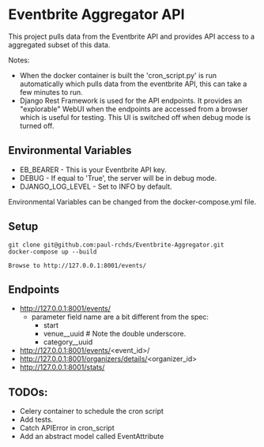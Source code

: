 # Eventbrite Aggregator API

This project pulls data from the Eventbrite API and provides API access to a aggregated subset of this data.

Notes: 
* When the docker container is built the 'cron_script.py' is run automatically
which pulls data from the eventbrite API, this can take a few minutes to run.
* Django Rest Framework is used for the API endpoints. It provides an "explorable" WebUI when the 
endpoints are accessed from a browser which is useful for testing. This UI is 
switched off when debug mode is turned off.

## Environmental Variables
* EB_BEARER - This is your Eventbrite API key.
* DEBUG - If equal to 'True', the server will be in debug mode. 
* DJANGO_LOG_LEVEL - Set to INFO by default.

Environmental Variables can be changed from the docker-compose.yml file.

## Setup
```
git clone git@github.com:paul-rchds/Eventbrite-Aggregator.git
docker-compose up --build

Browse to http://127.0.0.1:8001/events/
```

## Endpoints
* http://127.0.0.1:8001/events/
    * parameter field name are a bit different from the spec:
        * start
        * venue__uuid # Note the double underscore.
        * category__uuid
* http://127.0.0.1:8001/events/<event_id>/
* http://127.0.0.1:8001/organizers/details/<organizer_id>
* http://127.0.0.1:8001/stats/

## TODOs:
* Celery container to schedule the cron script
* Add tests.
* Catch APIError in cron_script
* Add an abstract model called EventAttribute
